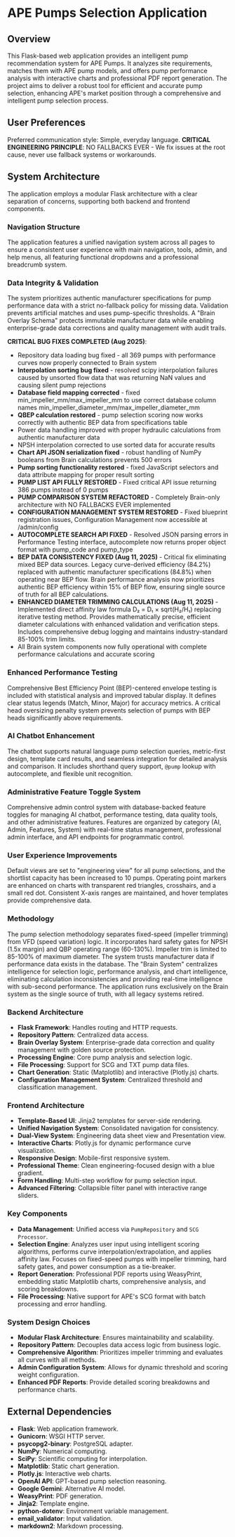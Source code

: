 # APE Pumps Selection Application

## Overview
This Flask-based web application provides an intelligent pump recommendation system for APE Pumps. It analyzes site requirements, matches them with APE pump models, and offers pump performance analysis with interactive charts and professional PDF report generation. The project aims to deliver a robust tool for efficient and accurate pump selection, enhancing APE's market position through a comprehensive and intelligent pump selection process.

## User Preferences
Preferred communication style: Simple, everyday language.
**CRITICAL ENGINEERING PRINCIPLE**: NO FALLBACKS EVER - We fix issues at the root cause, never use fallback systems or workarounds.

## System Architecture
The application employs a modular Flask architecture with a clear separation of concerns, supporting both backend and frontend components.

### Navigation Structure
The application features a unified navigation system across all pages to ensure a consistent user experience with main navigation, tools, admin, and help menus, all featuring functional dropdowns and a professional breadcrumb system.

### Data Integrity & Validation
The system prioritizes authentic manufacturer specifications for pump performance data with a strict no-fallback policy for missing data. Validation prevents artificial matches and uses pump-specific thresholds. A "Brain Overlay Schema" protects immutable manufacturer data while enabling enterprise-grade data corrections and quality management with audit trails. 

**CRITICAL BUG FIXES COMPLETED (Aug 2025)**:
- Repository data loading bug fixed - all 369 pumps with performance curves now properly connected to Brain system
- **Interpolation sorting bug fixed** - resolved scipy interpolation failures caused by unsorted flow data that was returning NaN values and causing silent pump rejections
- **Database field mapping corrected** - fixed min_impeller_mm/max_impeller_mm to use correct database column names min_impeller_diameter_mm/max_impeller_diameter_mm
- **QBEP calculation restored** - pump selection scoring now works correctly with authentic BEP data from specifications table
- Power data handling improved with proper hydraulic calculations from authentic manufacturer data
- NPSH interpolation corrected to use sorted data for accurate results
- **Chart API JSON serialization fixed** - robust handling of NumPy booleans from Brain calculations prevents 500 errors
- **Pump sorting functionality restored** - fixed JavaScript selectors and data attribute mapping for proper result sorting
- **PUMP LIST API FULLY RESTORED** - Fixed critical API issue returning 386 pumps instead of 0 pumps
- **PUMP COMPARISON SYSTEM REFACTORED** - Completely Brain-only architecture with NO FALLBACKS EVER implemented
- **CONFIGURATION MANAGEMENT SYSTEM RESTORED** - Fixed blueprint registration issues, Configuration Management now accessible at /admin/config
- **AUTOCOMPLETE SEARCH API FIXED** - Resolved JSON parsing errors in Performance Testing interface, autocomplete now returns proper object format with pump_code and pump_type
- **BEP DATA CONSISTENCY FIXED (Aug 11, 2025)** - Critical fix eliminating mixed BEP data sources. Legacy curve-derived efficiency (84.2%) replaced with authentic manufacturer specifications (84.8%) when operating near BEP flow. Brain performance analysis now prioritizes authentic BEP efficiency within 15% of BEP flow, ensuring single source of truth for all BEP calculations.
- **ENHANCED DIAMETER TRIMMING CALCULATIONS (Aug 11, 2025)** - Implemented direct affinity law formula D₂ = D₁ × sqrt(H₂/H₁) replacing iterative testing method. Provides mathematically precise, efficient diameter calculations with enhanced validation and verification steps. Includes comprehensive debug logging and maintains industry-standard 85-100% trim limits.
- All Brain system components now fully operational with complete performance calculations and accurate scoring

### Enhanced Performance Testing
Comprehensive Best Efficiency Point (BEP)-centered envelope testing is included with statistical analysis and improved tabular display. It defines clear status legends (Match, Minor, Major) for accuracy metrics. A critical head oversizing penalty system prevents selection of pumps with BEP heads significantly above requirements.

### AI Chatbot Enhancement
The chatbot supports natural language pump selection queries, metric-first design, template card results, and seamless integration for detailed analysis and comparison. It includes shorthand query support, `@pump` lookup with autocomplete, and flexible unit recognition.

### Administrative Feature Toggle System
Comprehensive admin control system with database-backed feature toggles for managing AI chatbot, performance testing, data quality tools, and other administrative features. Features are organized by category (AI, Admin, Features, System) with real-time status management, professional admin interface, and API endpoints for programmatic control.

### User Experience Improvements
Default views are set to "engineering view" for all pump selections, and the shortlist capacity has been increased to 10 pumps. Operating point markers are enhanced on charts with transparent red triangles, crosshairs, and a small red dot. Consistent X-axis ranges are maintained, and hover templates provide comprehensive data.

### Methodology
The pump selection methodology separates fixed-speed (impeller trimming) from VFD (speed variation) logic. It incorporates hard safety gates for NPSH (1.5x margin) and QBP operating range (60-130%). Impeller trim is limited to 85-100% of maximum diameter. The system trusts manufacturer data if performance data exists in the database. The "Brain System" centralizes intelligence for selection logic, performance analysis, and chart intelligence, eliminating calculation inconsistencies and providing real-time intelligence with sub-second performance. The application runs exclusively on the Brain system as the single source of truth, with all legacy systems retired.

### Backend Architecture
- **Flask Framework**: Handles routing and HTTP requests.
- **Repository Pattern**: Centralized data access.
- **Brain Overlay System**: Enterprise-grade data correction and quality management with golden source protection.
- **Processing Engine**: Core pump analysis and selection logic.
- **File Processing**: Support for SCG and TXT pump data files.
- **Chart Generation**: Static (Matplotlib) and interactive (Plotly.js) charts.
- **Configuration Management System**: Centralized threshold and classification management.

### Frontend Architecture
- **Template-Based UI**: Jinja2 templates for server-side rendering.
- **Unified Navigation System**: Consolidated navigation for consistency.
- **Dual-View System**: Engineering data sheet view and Presentation view.
- **Interactive Charts**: Plotly.js for dynamic performance curve visualization.
- **Responsive Design**: Mobile-first responsive system.
- **Professional Theme**: Clean engineering-focused design with a blue gradient.
- **Form Handling**: Multi-step workflow for pump selection input.
- **Advanced Filtering**: Collapsible filter panel with interactive range sliders.

### Key Components
- **Data Management**: Unified access via `PumpRepository` and `SCG Processor`.
- **Selection Engine**: Analyzes user input using intelligent scoring algorithms, performs curve interpolation/extrapolation, and applies affinity law. Focuses on fixed-speed pumps with impeller trimming, hard safety gates, and power consumption as a tie-breaker.
- **Report Generation**: Professional PDF reports using WeasyPrint, embedding static Matplotlib charts, comprehensive analysis, and scoring breakdowns.
- **File Processing**: Native support for APE's SCG format with batch processing and error handling.

### System Design Choices
- **Modular Flask Architecture**: Ensures maintainability and scalability.
- **Repository Pattern**: Decouples data access logic from business logic.
- **Comprehensive Algorithm**: Prioritizes impeller trimming and evaluates all curves with all methods.
- **Admin Configuration System**: Allows for dynamic threshold and scoring weight configuration.
- **Enhanced PDF Reports**: Provide detailed scoring breakdowns and performance charts.

## External Dependencies
- **Flask**: Web application framework.
- **Gunicorn**: WSGI HTTP server.
- **psycopg2-binary**: PostgreSQL adapter.
- **NumPy**: Numerical computing.
- **SciPy**: Scientific computing for interpolation.
- **Matplotlib**: Static chart generation.
- **Plotly.js**: Interactive web charts.
- **OpenAI API**: GPT-based pump selection reasoning.
- **Google Gemini**: Alternative AI model.
- **WeasyPrint**: PDF generation.
- **Jinja2**: Template engine.
- **python-dotenv**: Environment variable management.
- **email_validator**: Input validation.
- **markdown2**: Markdown processing.